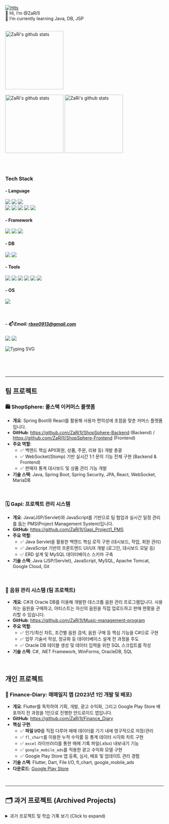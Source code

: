 [![Hits](https://hitmeup-backend-593087166771.asia-northeast1.run.app/api/count/increment?url=https%3A%2F%2Fgithub.com%2FZaRi1l&title=hits&title_bg=555555&count_bg=3cc6c8&edge_flat=false)](https://github.com/ZaRi1l)
<br>
👋 Hi, I’m @ZaRi1l  </br>
🌱 I’m currently learning Java, DB, JSP
</br></br>


<a href="https://solved.ac/profile/rbxo0913"><img align="center" style="height:185px" src="http://mazassumnida.wtf/api/v2/generate_badge?boj=rbxo0913" alt="ZaRi's github stats" /></a> 
<br> <br>
<a href="https://github.com/ZaRi1l"><img align="center" style="height:185px" src="https://github-readme-stats.vercel.app/api?username=ZaRi1l&show_icons=true&theme=tokyonight" alt="ZaRi's github stats" /></a>
<a href="https://github.com/ZaRi1l"><img align="center" style="height:185px" src="https://github-readme-stats.vercel.app/api/top-langs/?username=ZaRi1l&layout=compact&theme=tokyonight" alt="ZaRi's github stats" /></a>

</br></br>

### Tech Stack </br>
#### - Language </br>
<img src="https://img.shields.io/badge/Java-ED8B00?style=for-the-badge&logo=openjdk&logoColor=white"/> <img src="https://img.shields.io/badge/C-00599C?style=for-the-badge&logo=c&logoColor=white"/>  <img src="https://img.shields.io/badge/Python-3776AB?style=for-the-badge&logo=python&logoColor=white"/>
</br>
<img src="https://img.shields.io/badge/C%23-239120?style=for-the-badge&logo=c-sharp&logoColor=white"/> <img src="https://img.shields.io/badge/Dart-0175C2?style=for-the-badge&logo=dart&logoColor=white"/> 
<img src="https://img.shields.io/badge/HTML5-E34F26?style=for-the-badge&logo=html5&logoColor=white"/>
<img src="https://img.shields.io/badge/CSS-239120?&style=for-the-badge&logo=css3&logoColor=white"/> 
<img src="https://img.shields.io/badge/JavaScript-F7DF1E?style=for-the-badge&logo=JavaScript&logoColor=white"/> 

#### - Framework </br>
<img src="https://img.shields.io/badge/spring-%236DB33F.svg?style=for-the-badge&logo=spring&logoColor=white"/>  <img src="https://img.shields.io/badge/react-%2320232a.svg?style=for-the-badge&logo=react&logoColor=%2361DAFB"/> <img src="https://img.shields.io/badge/Flutter-02569B?style=for-the-badge&logo=flutter&logoColor=white"/> 

#### - DB
<img src="https://img.shields.io/badge/Oracle-F80000?style=for-the-badge&logo=oracle&logoColor=black"/> <img src="https://img.shields.io/badge/MySQL-005C84?style=for-the-badge&logo=mysql&logoColor=white"/> 
#### - Tools
<img src="https://img.shields.io/badge/Eclipse-2C2255?style=for-the-badge&logo=eclipse&logoColor=white"/> <img src="https://img.shields.io/badge/Visual_Studio-5C2D91?style=for-the-badge&logo=visual%20studio&logoColor=white"/> 
<img src="https://img.shields.io/badge/Visual_Studio_Code-0078D4?style=for-the-badge&logo=visual%20studio%20code&logoColor=white"/> 
<img src="https://img.shields.io/badge/Android_Studio-3DDC84?style=for-the-badge&logo=android-studio&logoColor=white"/> 
<img src="https://img.shields.io/badge/unity-%23000000.svg?style=for-the-badge&logo=unity&logoColor=white"/> 
<img src="https://img.shields.io/badge/windsurf-ffffff?style=for-the-badge&logo=windsurf&logoColor=black"/> 
#### - OS
<img src="https://img.shields.io/badge/Linux-FCC624?style=for-the-badge&logo=linux&logoColor=black"/>
</br></br></br>

##### - 📫 Email: rbxo0913@gmail.com </br>
<a href="https://stellacode.tistory.com/" target="_blank"><img src="https://img.shields.io/badge/Tistory blog-ce4e24?style=flat-square&logo=blog&logoColor=white"/></a>
<a href="https://github.com/ZaRi1l" target="_blank"><img src="https://img.shields.io/badge/GitHub-2a2a2a?style=flat-square&logo=GigHub&logoColor=white"/></a>

<img src="https://readme-typing-svg.demolab.com?font=Fira+Code&duration=100&size=10&pause=50&color=00FF00&width=13&height=15&lines=%7C;%5C;-;%2F" alt="Typing SVG" />

<br><br><br>


---
## 팀 프로젝트
### 🛍️ ShopSphere: 풀스택 이커머스 플랫폼
- **개요**: Spring Boot와 React를 활용해 사용자 편의성에 초점을 맞춘 커머스 플랫폼입니다.
- **GitHub**: https://github.com/ZaRi1l/ShopSphere-Backend (Backend) / https://github.com/ZaRi1l/ShopSphere-Frontend (Frontend)
- **주요 역할**:
  - ✅ 백엔드 핵심 API(회원, 상품, 주문, 리뷰 등) 개발 총괄
  - ✅ WebSocket(Stomp) 기반 실시간 1:1 문의 기능 전체 구현 (Backend & Frontend)
  - ✅ 판매자 통계 대시보드 및 상품 관리 기능 개발
- **기술 스택**: Java, Spring Boot, Spring Security, JPA, React, WebSocket, MariaDB
<br>

### 🗓️ Gapi: 프로젝트 관리 시스템
- **개요**: Java(JSP/Servlet)와 JavaScript를 기반으로 팀 협업과 실시간 일정 관리를 돕는 PMS(Project Management System)입니다.
- **GitHub**: https://github.com/ZaRi1l/Gapi_Project1_PMS
- **주요 역할**:
  - ✅ Java Servlet을 활용한 백엔드 핵심 로직 구현 (대시보드, 작업, 회원 관리)
  - ✅ JavaScript 기반의 프론트엔드 UI/UX 개발 (로그인, 대시보드 모달 등)
  - ✅ ERD 설계 및 MySQL 데이터베이스 스키마 구축
- **기술 스택**: Java (JSP/Servlet), JavaScript, MySQL, Apache Tomcat, Google Cloud, Git
<br>

### 🎵 음원 관리 시스템 (팀 프로젝트)
- **개요**: C#과 Oracle DB를 이용해 개발한 데스크톱 음원 관리 프로그램입니다. 사용자는 음원을 구매하고, 아티스트는 자신의 음원을 직접 업로드하고 판매 현황을 관리할 수 있습니다.
- **GitHub**: https://github.com/ZaRi1l/Music-management-program
- **주요 역할**:
  - ✅ 인기/최신 차트, 조건별 음원 검색, 음원 구매 등 핵심 기능을 C#으로 구현
  - ✅ 업무 기술서 작성, 정규화 등 데이터베이스 설계 전 과정을 주도
  - ✅ Oracle DB 테이블 생성 및 데이터 입력을 위한 SQL 스크립트를 작성
- **기술 스택**: C#, .NET Framework, WinForms, OracleDB, SQL
<br>

## 개인 프로젝트
### 📱 Finance-Diary: 매매일지 앱 (2023년 1인 개발 및 배포)
- **개요**: Flutter를 독학하여 기획, 개발, 광고 수익화, 그리고 Google Play Store 배포까지 전 과정을 1인으로 진행한 안드로이드 앱입니다.
- **GitHub**: https://github.com/ZaRi1l/Finance_Diary
- **핵심 구현**:
  - ✅ **파일 I/O**를 직접 다루어 매매 데이터를 기기 내에 영구적으로 저장/관리
  - ✅ `fl_chart`를 이용한 누적 수익률 등 통계 데이터 시각화 차트 구현
  - ✅ `excel` 라이브러리를 통한 매매 기록 파일(.xlsx) 내보내기 기능
  - ✅ `google_mobile_ads`를 적용한 광고 수익화 모델 구현
  - ✅ Google Play Store 앱 등록, 심사, 배포 및 업데이트 관리 경험
- **기술 스택**: Flutter, Dart, File I/O, fl_chart, google_mobile_ads
- **다운로드**: [Google Play Store](https://play.google.com/store/apps/details?id=com.trade.trading_diary&hl=ko-KR)
<br>

---

## 🗂️ 과거 프로젝트 (Archived Projects)
<details>
<summary>과거 프로젝트 및 학습 기록 보기 (Click to expand)</summary>
<br>

<!--
### 🗓️ Gapi: 프로젝트 관리 시스템
- **구분**: 팀 프로젝트 (4인) / 웹 애플리케이션
- **기간**: (YYYY.MM ~ YYYY.MM)
- **개요**: Java(JSP/Servlet) 기반으로 팀 협업과 실시간 일정 관리를 돕는 PMS입니다. Spring Boot를 학습하기 전, Java 웹 개발의 기초를 다진 프로젝트입니다.
- **GitHub**: [Gapi_Project1_PMS](https://github.com/ZaRi1l/Gapi_Project1_PMS)
- **기술 스택**: Java, JSP/Servlet, JavaScript, MySQL, Apache Tomcat
-->

</details>

<!---
<img src="https://readme-typing-svg.demolab.com?font=Fira+Code&size=10&pause=500&color=00ff00&width=400&height=15&lines=1100011 1101101 1101100 1101110 1100001 1001000 1010001 111101 ;init 6" alt="Typing SVG" />
<img src="https://readme-typing-svg.demolab.com?font=Fira+Code&size=10&duration=500&pause=250&color=00ff0000&multiline=true&width=15&height=15&lines=110111 1011010 1010111 1011001 110110 110100 1110001 1011001 110111 1001010 110010 1011001 1001001 1001111 1110101 1111010 1101000 1001111 1110101 1010100 1110000 1001111 1111001 1100100 1100111 1000011 1000100 1110011 1101100 1011001 1010100 1110010 1110000 1101111 1010100 1110010 1101001 110110 1010100 1110011 1101101 110110 1000100 1110001 1110011 110110 1000001 1110011 1001001 1001111 1110101 1000011 1101101 1001111 1110101 1010000 1101000 1000011 1000100 1110001 1110100 110111 1101010 1110010 1101011 110110 1010100 1110011 1110011 1110000 1101010 1110010 1101110 110111 1110111 1100111 110110 110101 1000011 1011001 110110 1110010 1001111 1100111 1001001 1001111 1111001 1001100 1110100 1110101 1111001 1011000 1101001 1001111 1110101 1001100 1110000 1000011 110100 111101" alt="Typing SVG" /></br>
--->
<!---
ZaRi1l/ZaRi1l is a ✨ special ✨ repository because its `README.md` (this file) appears on your GitHub profile.
You can click the Preview link to take a look at your changes.
--->

